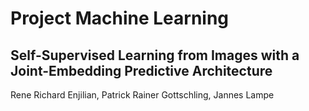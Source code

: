 # Project Machine Learning
## Self-Supervised Learning from Images with a Joint-Embedding Predictive Architecture
Rene Richard Enjilian, Patrick Rainer Gottschling, Jannes Lampe